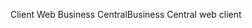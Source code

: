 <span data-ttu-id="bff53-101">Client Web Business Central</span><span class="sxs-lookup"><span data-stu-id="bff53-101">Business Central web client</span></span>
